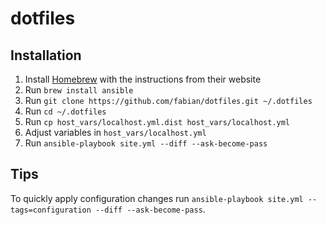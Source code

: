 # dotfiles

## Installation

1. Install [Homebrew](http://brew.sh) with the instructions from their website
2. Run `brew install ansible`
3. Run `git clone https://github.com/fabian/dotfiles.git ~/.dotfiles`
4. Run `cd ~/.dotfiles`
5. Run `cp host_vars/localhost.yml.dist host_vars/localhost.yml`
6. Adjust variables in `host_vars/localhost.yml`
7. Run `ansible-playbook site.yml --diff --ask-become-pass`

## Tips

To quickly apply configuration changes run `ansible-playbook site.yml --tags=configuration --diff --ask-become-pass`.

